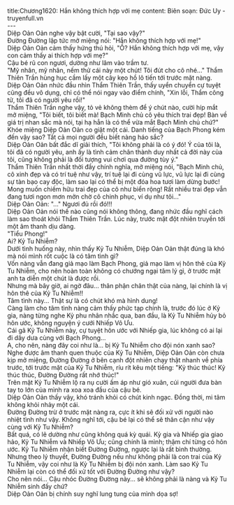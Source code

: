 title:Chương1620: Hắn không thích hợp với mẹ
content:
Biên soạn: Đức Uy - truyenfull.vn<br>---<br>Diệp Oản Oản nghe vậy bật cười, "Tại sao vậy?"<br>Đường Đường lập tức mở miệng nói: "Hắn không thích hợp với mẹ!"<br>Diệp Oản Oản cảm thấy hứng thú hỏi, "Ồ? Hắn không thích hợp với mẹ, vậy con cảm thấy ai thích hợp với mẹ?"<br>Cậu bé rũ con ngươi, dường như lâm vào trầm tư.<br>"Mỹ nhân, mỹ nhân, nếm thử cái này một chút! Tôi đút cho cô nhé..." Thẩm Thiên Trần hùng hục cầm lấy một cây kẹo hồ lô tiến tới trước mặt nàng.<br>Diệp Oản Oản nhức đầu nhìn Thẩm Thiên Trần, thấy uyển chuyển cự tuyệt cũng đều vô dụng, chỉ có thể nói ngay vào điểm chính, "Xin lỗi, Thẩm công tử, tôi đã có người yêu rồi!"<br>Thẩm Thiên Trần nghe vậy, tỏ vẻ không thèm để ý chút nào, cười híp mắt mở miệng, "Tôi biết, tôi biết mà! Bạch Minh chủ cô yêu thích trai đẹp! Bàn về giá trị nhan sắc mà nói, tại hạ hẳn là có thể vừa mắt Bạch Minh chủ chứ?"<br>Khóe miệng Diệp Oản Oản co giật một cái. Danh tiếng của Bạch Phong kém đến vậy sao? Tất cả mọi người đều biết nàng háo sắc?<br>Diệp Oản Oản bất đắc dĩ giải thích, "Tôi không phải là có ý đó! Ý của tôi là, tôi đã có người yêu, anh ấy là tình cảm chân thành duy nhất cả đời này của tôi, cũng không phải là đối tượng vui chơi qua đường tùy ý."<br>Thẩm Thiên Trần nhất thời đầy chính nghĩa, mở miệng nói, "Bạch Minh chủ, cô xinh đẹp và có trí tuệ như vậy, trí tuệ lại đi cùng vũ lực, vũ lực lại đi cùng sự tàn bạo cay độc, làm sao lại có thể bị một đóa hoa tươi làm dừng bước! Mong muốn chiếm hữu trai đẹp của cô như biển rộng! Rất nhiều trai đẹp vẫn đang tươi ngon mơn mởn chờ cô chinh phục, ví dụ như tôi..."<br>Diệp Oản Oản: "..." Ngươi đủ rồi đó!!!<br>Diệp Oản Oản nói thế nào cũng nói không thông, đang nhức đầu nghĩ cách làm sao thoát khỏi Thẩm Thiên Trần. Lúc này, trước mặt đột nhiên truyền tới một âm thanh dịu dàng.<br>"Tiểu Phong!"<br>Ai? Kỷ Tu Nhiễm?<br>Dưới tình huống này, nhìn thấy Kỷ Tu Nhiễm, Diệp Oản Oản thật đúng là khó mà nói mình rốt cuộc là có tâm tình gì?<br>Vốn nàng vẫn đang giả mạo làm Bạch Phong, giả mạo làm vị hôn thê của Kỷ Tu Nhiễm, cho nên hoàn toàn không có chướng ngại tâm lý gì, ở trước mặt anh ta diễn một chút là được rồi.<br>Nhưng mà bây giờ, ai ngờ đâu... thân phận chân thật của nàng, lại chính là vị hôn thê của Kỷ Tu Nhiễm!!<br>Tâm tình này... Thật sự là có chút khó mà hình dung!<br>Càng làm cho tâm tình nàng cảm thấy phức tạp chính là, trước đó lúc ở Kỷ gia, nàng từng nghe Kỷ phu nhân nhắc qua, ban đầu, là Kỷ Tu Nhiễm hủy bỏ hôn ước, không nguyện ý cưới Nhiếp Vô Ưu.<br>Cái gã Kỷ Tu Nhiễm này, cự tuyệt hôn ước với Nhiếp gia, lúc không có ai lại đi dây dưa cùng với Bạch Phong…<br>A, cho nên, nàng đây coi như là... bị Kỷ Tu Nhiễm cho đội nón xanh sao?<br>Nghe được âm thanh quen thuộc của Kỷ Tu Nhiễm, Diệp Oản Oản còn chưa kịp mở miệng, Đường Đường ở bên cạnh đột nhiên chạy thật nhanh về phía trước, tới trước mặt của Kỷ Tu Nhiễm, ríu rít kêu một tiếng: "Kỷ thúc thúc! Kỷ thúc thúc, Đường Đường rất nhớ thúc!"<br>Trên mặt Kỷ Tu Nhiễm lộ ra nụ cười ấm áp như gió xuân, cúi người đưa bàn tay to lớn của mình ra xoa xoa đầu của cậu bé.<br>Diệp Oản Oản thấy vậy, khó tránh khỏi có chút kinh ngạc. Đồng thời, mi tâm không khỏi nhảy một cái.<br>Đường Đường trừ ở trước mặt nàng ra, cực ít khi sẽ đối xử với người nào nhiệt tình như vậy. Không nghĩ tới, cậu bé lại có thể sẽ thân cận như vậy cùng với Kỷ Tu Nhiễm?<br>Bất quá, có lẽ dường như cũng không quá kỳ quái. Kỷ gia và Nhiếp gia giao hảo, Kỷ Tu Nhiễm và Nhiếp Vô Ưu; cũng chính là mình; thậm chí từng có hôn ước. Kỷ Tu Nhiễm nhận biết Đường Đường, ngược lại là rất bình thường.<br>Nhưng theo lý thuyết, Đường Đường nếu như không phải là con trai của Kỷ Tu Nhiễm, vậy coi như là Kỷ Tu Nhiễm bị đội nón xanh. Làm sao Kỷ Tu Nhiễm lại còn có thể đối xử tốt với Đường Đường như vậy?<br>Cho nên nói... Cậu nhóc Đường Đường này... sẽ không phải là nàng và Kỷ Tu Nhiễm sinh đấy chứ?<br>Diệp Oản Oản bị chính suy nghĩ lung tung của mình dọa sợ!